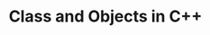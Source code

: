 ---
id: cpp-classes-and-objects
title: Class and Objects in C++
sidebar_label: Class and Objects in C++
sidebar_position: 1
tags:
  [
    c++,
    programming,
    c++ classes,
    c++ objects,
    object oriented programming,
    c++ OOP,
    classes and objects
  ]
description: In this tutorial, we'll explore classes and objects in C++. We'll cover how to define classes, create objects, and access their members. Additionally, we'll delve into constructors, destructors, and member functions, essential components for building robust and reusable code. Understanding classes and objects is fundamental to object-oriented programming in C++, enabling you to organize and encapsulate data and functionality effectively.
---